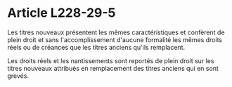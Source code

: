 # Article L228-29-5

Les titres nouveaux présentent les mêmes caractéristiques et confèrent de plein droit et sans l'accomplissement d'aucune formalité les mêmes droits réels ou de créances que les titres anciens qu'ils remplacent.

Les droits réels et les nantissements sont reportés de plein droit sur les titres nouveaux attribués en remplacement des titres anciens qui en sont grevés.
